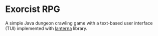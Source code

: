 # Exorcist RPG

A simple Java dungeon crawling game with a text-based user interface (TUI)
implemented with [lanterna](https://github.com/mabe02/lanterna) library.
